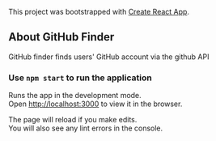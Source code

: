 This project was bootstrapped with [Create React App](https://github.com/facebook/create-react-app).

## About GitHub Finder

GitHub finder finds users' GitHub account via the github API


### Use `npm start` to run the application

Runs the app in the development mode.<br>
Open [http://localhost:3000](http://localhost:3000) to view it in the browser.

The page will reload if you make edits.<br>
You will also see any lint errors in the console.
